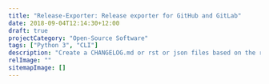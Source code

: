 ```yaml
---
title: "Release-Exporter: Release exporter for GitHub and GitLab"
date: 2018-09-04T12:14:30+12:00
draft: true
projectCategory: "Open-Source Software"
tags: ["Python 3", "CLI"]
description: "Create a CHANGELOG.md or rst or json files based on the release description of GitHub or GitLab."
relImage: ""
sitemapImage: []
---
```


